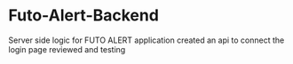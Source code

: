 # Futo-Alert-Backend
Server side logic for FUTO ALERT application
created an api to connect the login page
reviewed and testing
